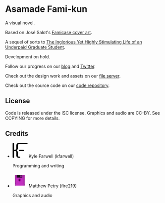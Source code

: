 Asamade Fami-kun
================
A visual novel.

Based on José Salot's
[Famicase cover art](http://famicase.com/16/softs/18.html).

A sequel of sorts to
[The Inglorious Yet Highly Stimulating Life of an Underpaid Graduate Student](/tiyhsloaugs/).

<!-- Development ongoing. Join our [chatroom](/xmpp) to help out. -->
Development on hold.

Follow our progress on our [blog](/blog/) and
[Twitter](https://twitter.com/gelato_labs).

Check out the design work and assets on our
[file server](https://files.gelatolabs.xyz/index.php/s/RJsT6KAXSHp8kcV).

Check out the source code on our
[code repository](https://git.gelatolabs.xyz/gelato/fami-kun).

License
-------
Code is released under the ISC license. Graphics and audio are CC-BY. See
COPYING for more details.
                
Credits
-------
<ul class="collection">
  <li class="collection-item avatar">
    <img src="/img/kfarwell.png" class="avatar-img">
    <span class="title">Kyle Farwell (kfarwell)</span>
    <p>Programming and writing</p>
    <a href="https://kfarwell.org/" class="secondary-content"><i class="mdi mdi-web"></i></a>
  </li>
  <li class="collection-item avatar">
    <img src="/img/fire219.png" class="avatar-img">
    <span class="title">Matthew Petry (fire219)</span>
    <p>Graphics and audio</p>
    <a href="https://fire219.kotori.me/" class="secondary-content"><i class="mdi mdi-web"></i></a>
  </li>
</ul>
